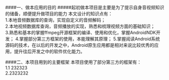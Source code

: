 ####一、做本应用的目的
#####起初做本项目是主要是为了提示自身音视频知识的储备，顺便提升做项目的能力
本文设计的知识点有：  
1.本地音频数据库的查询，实现自定义的音频解码；  
2.本地视频数据库查询，音频播放的实现，熟悉和梳理视频方面的基础知识；  
3.熟悉和基本的掌握ffmpeg开源框架的编译、使用和优化，掌握AndroidNDK开发；
4.掌握部分第三方框架的使用，本能理解其原理；
5.掌握阅读Android系统源码的技术，在以后的开发之中，Android原生应用都是相对来说比较优秀的应用，提升往后开发之中的软件优化能力。

####二、本项目用到的主要框架
本项目使用了部分第三方的框架有：    
1.1 232323    
2.2323232    
